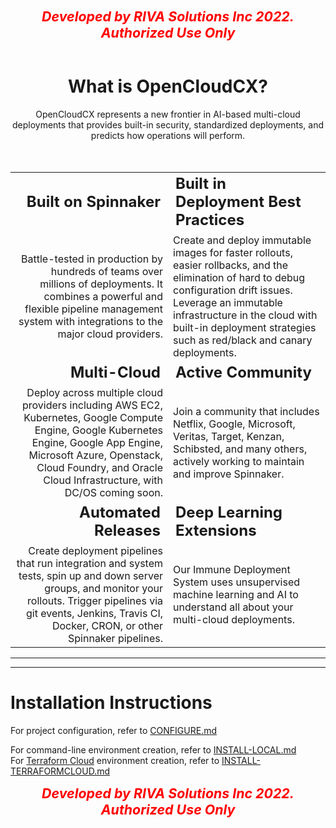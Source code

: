 <div style="text-align: center; font-weight: bolder; color: red; font-size: 16pt;"><i>Developed by RIVA Solutions Inc 2022.  Authorized Use Only</i></div><br />

<center>

# What is OpenCloudCX?

OpenCloudCX represents a new frontier in AI-based multi-cloud deployments that provides built-in security, standardized deployments, and predicts how operations will perform.
<br /><br /><br />

<table width="75%" align="center">
  <tr>
    <td width="50%" align="right" style="font-size: 18pt; font-weight: bolder;">Built on Spinnaker</td>
    <td width="50%" align="left" style="font-size: 18pt; font-weight: bolder;">Built in Deployment Best Practices</td>
  </tr>
  <tr>
    <td align="right">Battle-tested in production by hundreds of teams over millions of deployments. It combines a powerful and flexible pipeline management system with integrations to the major cloud providers.</td>
    <td align="left">Create and deploy immutable images for faster rollouts, easier rollbacks, and the elimination of hard to debug configuration drift issues. Leverage an immutable infrastructure in the cloud with built-in deployment strategies such as red/black and canary deployments.</td>
  </tr>

  <tr>
    <td width="50%" align="right" style="font-size: 18pt; font-weight: bolder;">Multi-Cloud</td>
    <td width="50%" align="left" style="font-size: 18pt; font-weight: bolder;">Active Community</td>
  </tr>
  <tr>
    <td align="right">Deploy across multiple cloud providers including AWS EC2, Kubernetes, Google Compute Engine, Google Kubernetes Engine, Google App Engine, Microsoft Azure, Openstack, Cloud Foundry, and Oracle Cloud Infrastructure, with DC/OS coming soon.</td>
    <td align="left">Join a community that includes Netflix, Google, Microsoft, Veritas, Target, Kenzan, Schibsted, and many others, actively working to maintain and improve Spinnaker.</td>
  </tr>

  <tr>
    <td width="50%" align="right" style="font-size: 18pt; font-weight: bolder;">Automated Releases</td>
    <td width="50%" align="left" style="font-size: 18pt; font-weight: bolder;">Deep Learning Extensions</td>
  </tr>
  <tr>
    <td align="right">Create deployment pipelines that run integration and system tests, spin up and down server groups, and monitor your rollouts. Trigger pipelines via git events, Jenkins, Travis CI, Docker, CRON, or other Spinnaker pipelines.</td>
    <td align="left">Our Immune Deployment System uses unsupervised machine learning and AI to understand all about your multi-cloud deployments.</td>
  </tr>
</table>

---

---

</center>

# Installation Instructions

For project configuration, refer to [CONFIGURE.md](CONFIGURE.md)<br />

For command-line environment creation, refer to [INSTALL-LOCAL.md](INSTALL-LOCAL.md)<br />
For [Terraform Cloud](https://www.terraform.io/cloud?utm_source=hashicorp_com&utm_content=pricing_tfc) environment creation, refer to [INSTALL-TERRAFORMCLOUD.md](INSTALL-TERRAFORMCLOUD.md)<br />

<div style="text-align: center; font-weight: bolder; color: red; font-size: 16pt;"><i>Developed by RIVA Solutions Inc 2022.  Authorized Use Only</i></div><br />
